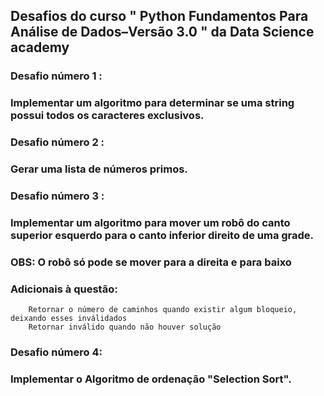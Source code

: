 ## Desafios do curso " Python Fundamentos Para Análise de Dados–Versão 3.0 "  da Data Science academy


###  Desafio número 1 :
 ### Implementar um algoritmo para determinar se uma string possui todos os caracteres exclusivos.
###  Desafio número 2 :
 ### Gerar uma lista de números primos.
###  Desafio número 3 :
 ### Implementar um algoritmo para mover um robô do canto superior esquerdo para o canto inferior direito de uma grade.
 ### OBS: O robô só pode se mover para a direita e para baixo
 ### Adicionais à questão:
        Retornar o número de caminhos quando existir algum bloqueio, deixando esses inválidados
        Retornar inválido quando não houver solução
###  Desafio número 4:
 ### Implementar o Algoritmo de ordenação "Selection Sort".

